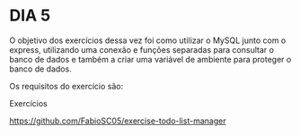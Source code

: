 # DIA 5

O objetivo dos exercícios dessa vez foi como utilizar o MySQL junto com o express, utilizando uma conexão e funções separadas para consultar o banco de dados e também a criar uma variável de ambiente para proteger o banco de dados.

Os requisitos do exercício são:

Exercícios

https://github.com/FabioSC05/exercise-todo-list-manager
